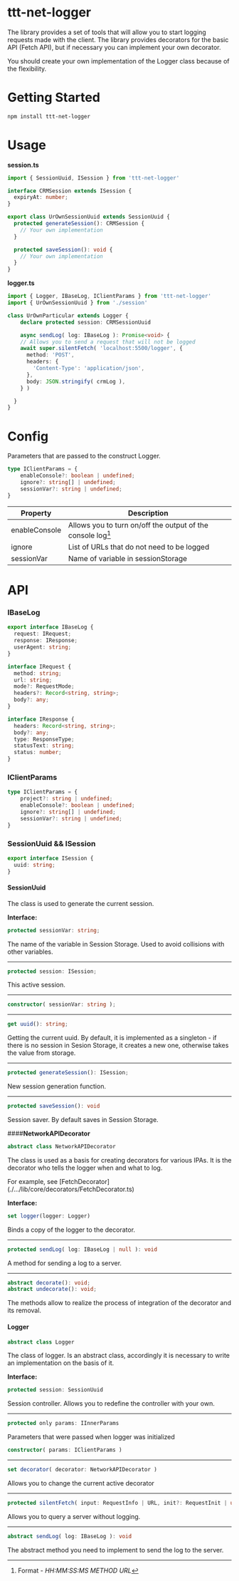 # ttt-net-logger

The library provides a set of tools that will allow you to start logging requests made with the client. The library provides decorators for the basic API (Fetch API), but if necessary you can implement your own decorator.

You should create your own implementation of the Logger class because of the flexibility.

# Getting Started

```bash
npm install ttt-net-logger
```

# Usage 

**session.ts**
```ts
import { SessionUuid, ISession } from 'ttt-net-logger'

interface CRMSession extends ISession {
  expiryAt: number;
}

export class UrOwnSessionUuid extends SessionUuid {
  protected generateSession(): CRMSession {
    // Your own implementation
  }

  protected saveSession(): void {
    // Your own implementation
  }
}
```

**logger.ts**
```ts
import { Logger, IBaseLog, IClientParams } from 'ttt-net-logger'
import { UrOwnSessionUuid } from './session'

class UrOwnParticular extends Logger {
    declare protected session: CRMSessionUuid

    async sendLog( log: IBaseLog ): Promise<void> {
    // Allows you to send a request that will not be logged
    await super.silentFetch( 'localhost:5500/logger', {
      method: 'POST',
      headers: {
        'Content-Type': 'application/json',
      },
      body: JSON.stringify( crmLog ),
    } )

  }
}
```

# Config

Parameters that are passed to the construct Logger.

```ts
type IClientParams = {
    enableConsole?: boolean | undefined;
    ignore?: string[] | undefined;
    sessionVar?: string | undefined;
}
```

| Property      | Description                                                          |
| ----------    | -------------------------------------------------------------------- |
| enableConsole | Allows you to turn on/off the output of the console log[^console_log]|
| ignore        | List of URLs that do not need to be logged                           |
| sessionVar    | Name of variable in sessionStorage                                   |

# API

### IBaseLog

```ts
export interface IBaseLog {
  request: IRequest;
  response: IResponse;
  userAgent: string;
}

interface IRequest {
  method: string;
  url: string;
  mode?: RequestMode;
  headers?: Record<string, string>;
  body?: any;
}

interface IResponse {
  headers: Record<string, string>;
  body?: any;
  type: ResponseType;
  statusText: string;
  status: number;
}
```

### IClientParams

```ts
type IClientParams = {
    project?: string | undefined;
    enableConsole?: boolean | undefined;
    ignore?: string[] | undefined;
    sessionVar?: string | undefined;
}
```

### SessionUuid && ISession

```ts
export interface ISession {
  uuid: string;
}
```

#### **SessionUuid**

The class is used to generate the current session.

**Interface:**

```ts
protected sessionVar: string;
```
The name of the variable in Session Storage. Used to avoid collisions with other variables.

-----

```ts
protected session: ISession;
```
This active session.

-----

```ts
constructor( sessionVar: string );
```

-----

```ts
get uuid(): string;
```
Getting the current uuid. By default, it is implemented as a singleton - if there is no session in Sesion Storage, it creates a new one, otherwise takes the value from storage.

-----

```ts
protected generateSession(): ISession;
```
New session generation function.

-----

```ts
protected saveSession(): void
```
Session saver. By default saves in Session Storage.

####**NetworkAPIDecorator**

```ts
abstract class NetworkAPIDecorator
```

The class is used as a basis for creating decorators for various IPAs. It is the decorator who tells the logger when and what to log.

For example, see [FetchDecorator] (./.../lib/core/decorators/FetchDecorator.ts)

**Interface:**

```ts
set logger(logger: Logger)
```
Binds a copy of the logger to the decorator.

-----

```ts
protected sendLog( log: IBaseLog | null ): void
```
A method for sending a log to a server.

-----

```ts
abstract decorate(): void;
abstract undecorate(): void;
```
The methods allow to realize the process of integration of the decorator and its removal.

#### **Logger**

```ts
abstract class Logger
```

The class of logger. Is an abstract class, accordingly it is necessary to write an implementation on the basis of it.

**Interface:**

```ts
protected session: SessionUuid
```
Session controller. Allows you to redefine the controller with your own.

-----

```ts
protected only params: IInnerParams
```
Parameters that were passed when logger was initialized

```ts
constructor( params: IClientParams )
```

-----

```ts
set decorator( decorator: NetworkAPIDecorator )
```
Allows you to change the current active decorator

-----

```ts
protected silentFetch( input: RequestInfo | URL, init?: RequestInit | undefined )
```
Allows you to query a server without logging.

-----

```ts
abstract sendLog( log: IBaseLog ): void
```
The abstract method you need to implement to send the log to the server.

[^console_log]: Format - *HH:MM:SS:MS METHOD URL*

